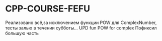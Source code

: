 # CPP-COURSE-FEFU
Реализовано всё,за исключением функции POW для ComplexNumber,
тесты залью в течении субботы...
UPD fun POW for complex
Пофиксил большую часть
